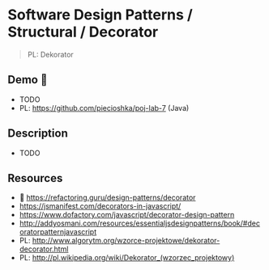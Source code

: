 # Software Design Patterns / Structural / Decorator

> PL: Dekorator

## Demo 🎉

* TODO
* PL: <https://github.com/piecioshka/poj-lab-7> (Java)

## Description

* TODO

## Resources

* 🚀 <https://refactoring.guru/design-patterns/decorator>
* <https://jsmanifest.com/decorators-in-javascript/>
* <https://www.dofactory.com/javascript/decorator-design-pattern>
* <http://addyosmani.com/resources/essentialjsdesignpatterns/book/#decoratorpatternjavascript>
* PL: <http://www.algorytm.org/wzorce-projektowe/dekorator-decorator.html>
* PL: <http://pl.wikipedia.org/wiki/Dekorator_(wzorzec_projektowy)>
